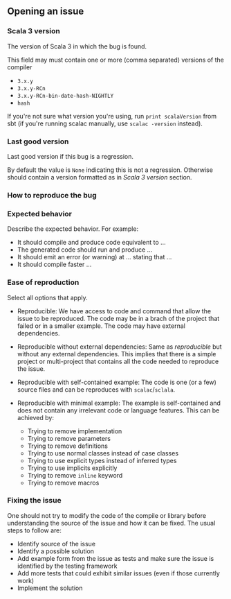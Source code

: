 ## Opening an issue


### Scala 3 version

The version of Scala 3 in which the bug is found.

This field may must contain one or more (comma separated) versions of the compiler
- `3.x.y`
- `3.x.y-RCn`
- `3.x.y-RCn-bin-date-hash-NIGHTLY`
- `hash`

If you're not sure what version you're using, run `print scalaVersion` from sbt (if you're running scalac manually, use `scalac -version` instead).


### Last good version

Last good version if this bug is a regression.

By default the value is `None` indicating this is not a regression. Otherwise should contain a version formatted as in _Scala 3 version_ section.

### How to reproduce the bug



### Expected behavior

Describe the expected behavior. For example:

- It should compile and produce code equivalent to ...
- The generated code should run and produce ...
- It should emit an error (or warning) at ... stating that ...
- It should compile faster ...

### Ease of reproduction

Select all options that apply.

- Reproducible:
  We have access to code and command that allow the issue to be reproduced.
  The code may be in a brach of the project that failed or in a smaller example.
  The code may have external dependencies.

- Reproducible without external dependencies: Same as _reproducible_ but without any external dependencies. This implies that there is a simple project or multi-project that contains all the code needed to reproduce the issue.

- Reproducible with self-contained example: The code is one (or a few) source files and can be reproduces with `scalac`/`sclala`.

- Reproducible with minimal example: The example is self-contained and does not contain any irrelevant code or language features. This can be achieved by:
  - Trying to remove implementation
  - Trying to remove parameters
  - Trying to remove definitions
  - Trying to use normal classes instead of case classes
  - Trying to use explicit types instead of inferred types
  - Trying to use implicits explicitly
  - Trying to remove `inline` keyword
  - Trying to remove macros


### Fixing the issue

One should not try to modify the code of the compile or library before understanding the source of the issue and how it can be fixed. The usual steps to follow are:

- Identify source of the issue
- Identify a possible solution
- Add example form from the issue as tests and make sure the issue is identified by the testing framework
- Add more tests that could exhibit similar issues (even if those currently work)
- Implement the solution
